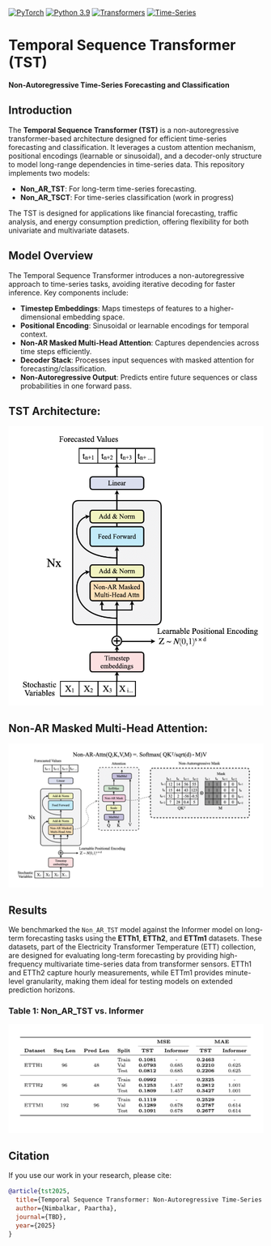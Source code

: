 [![PyTorch](https://img.shields.io/badge/PyTorch-%23EE4C2C.svg?logo=PyTorch&logoColor=white)](https://pytorch.org/)
[![Python 3.9](https://img.shields.io/badge/Python-3.9-blue.svg?logo=python&logoColor=white)](https://www.python.org/)
[![Transformers](https://img.shields.io/badge/Transformers-%23FF6F00.svg?logo=huggingface&logoColor=white)](https://huggingface.co/docs/transformers)
[![Time-Series](https://img.shields.io/badge/Time--Series-Forecasting-blue.svg)](https://en.wikipedia.org/wiki/Time_series)
# Temporal Sequence Transformer (TST)

**Non-Autoregressive Time-Series Forecasting and Classification**

## Introduction

The **Temporal Sequence Transformer (TST)** is a non-autoregressive transformer-based architecture designed for efficient time-series forecasting and classification. It leverages a custom attention mechanism, positional encodings (learnable or sinusoidal), and a decoder-only structure to model long-range dependencies in time-series data. This repository implements two models:

- **Non_AR_TST**: For long-term time-series forecasting.
- **Non_AR_TSCT**: For time-series classification (work in progress)

The TST is designed for applications like financial forecasting, traffic analysis, and energy consumption prediction, offering flexibility for both univariate and multivariate datasets.

## Model Overview

The Temporal Sequence Transformer introduces a non-autoregressive approach to time-series tasks, avoiding iterative decoding for faster inference. Key components include:

- **Timestep Embeddings**: Maps timesteps of features to a higher-dimensional embedding space.
- **Positional Encoding**: Sinusoidal or learnable encodings for temporal context.
- **Non-AR Masked Multi-Head Attention**: Captures dependencies across time steps efficiently.
- **Decoder Stack**: Processes input sequences with masked attention for forecasting/classification.
- **Non-Autoregressive Output**: Predicts entire future sequences or class probabilities in one forward pass.

## TST Architecture:

<img src="figures/tstarchitecture.png" alt="TST Architecture" width="600">

## Non-AR Masked Multi-Head Attention:

![TST Architecture](figures/nonarattn.png)

## Results

We benchmarked the `Non_AR_TST` model against the Informer model on long-term forecasting tasks using the **ETTh1**, **ETTh2**, and **ETTm1** datasets. These datasets, part of the Electricity Transformer Temperature (ETT) collection, are designed for evaluating long-term forecasting by providing high-frequency multivariate time-series data from transformer sensors. ETTh1 and ETTh2 capture hourly measurements, while ETTm1 provides minute-level granularity, making them ideal for testing models on extended prediction horizons.

### Table 1: Non_AR_TST vs. Informer

![Benchmark Results](figures/results.png)

## Citation

If you use our work in your research, please cite:

```bibtex
@article{tst2025,
  title={Temporal Sequence Transformer: Non-Autoregressive Time-Series Forecasting and Classification},
  author={Nimbalkar, Paartha},
  journal={TBD},
  year={2025}
}
